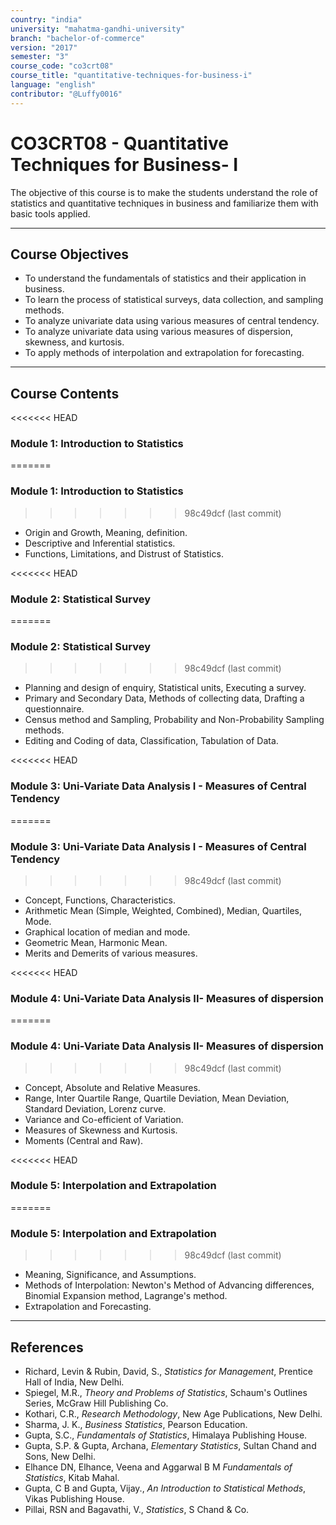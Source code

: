 ```yaml
---
country: "india"
university: "mahatma-gandhi-university"
branch: "bachelor-of-commerce"
version: "2017"
semester: "3"
course_code: "co3crt08"
course_title: "quantitative-techniques-for-business-i"
language: "english"
contributor: "@Luffy0016"
---
```

# CO3CRT08 - Quantitative Techniques for Business- I

The objective of this course is to make the students understand the role of statistics and quantitative techniques in business and familiarize them with basic tools applied.

---
## Course Objectives

* To understand the fundamentals of statistics and their application in business.
* To learn the process of statistical surveys, data collection, and sampling methods.
* To analyze univariate data using various measures of central tendency.
* To analyze univariate data using various measures of dispersion, skewness, and kurtosis.
* To apply methods of interpolation and extrapolation for forecasting.

---
## Course Contents

<<<<<<< HEAD
### Module 1: Introduction to Statistics 
=======
### Module 1: Introduction to Statistics  
>>>>>>> 98c49dcf (last  commit)
* Origin and Growth, Meaning, definition.
* Descriptive and Inferential statistics.
* Functions, Limitations, and Distrust of Statistics.

<<<<<<< HEAD
### Module 2: Statistical Survey 
=======
### Module 2: Statistical Survey  
>>>>>>> 98c49dcf (last  commit)
* Planning and design of enquiry, Statistical units, Executing a survey.
* Primary and Secondary Data, Methods of collecting data, Drafting a questionnaire.
* Census method and Sampling, Probability and Non-Probability Sampling methods.
* Editing and Coding of data, Classification, Tabulation of Data.

<<<<<<< HEAD
### Module 3: Uni-Variate Data Analysis I - Measures of Central Tendency 
=======
### Module 3: Uni-Variate Data Analysis I - Measures of Central Tendency  
>>>>>>> 98c49dcf (last  commit)
* Concept, Functions, Characteristics.
* Arithmetic Mean (Simple, Weighted, Combined), Median, Quartiles, Mode.
* Graphical location of median and mode.
* Geometric Mean, Harmonic Mean.
* Merits and Demerits of various measures.

<<<<<<< HEAD
### Module 4: Uni-Variate Data Analysis II- Measures of dispersion 
=======
### Module 4: Uni-Variate Data Analysis II- Measures of dispersion  
>>>>>>> 98c49dcf (last  commit)
* Concept, Absolute and Relative Measures.
* Range, Inter Quartile Range, Quartile Deviation, Mean Deviation, Standard Deviation, Lorenz curve.
* Variance and Co-efficient of Variation.
* Measures of Skewness and Kurtosis.
* Moments (Central and Raw).

<<<<<<< HEAD
### Module 5: Interpolation and Extrapolation 
=======
### Module 5: Interpolation and Extrapolation  
>>>>>>> 98c49dcf (last  commit)
* Meaning, Significance, and Assumptions.
* Methods of Interpolation: Newton's Method of Advancing differences, Binomial Expansion method, Lagrange's method.
* Extrapolation and Forecasting.

---
## References
* Richard, Levin & Rubin, David, S., *Statistics for Management*, Prentice Hall of India, New Delhi.
* Spiegel, M.R., *Theory and Problems of Statistics*, Schaum's Outlines Series, McGraw Hill Publishing Co.
* Kothari, C.R., *Research Methodology*, New Age Publications, New Delhi.
* Sharma, J. K., *Business Statistics*, Pearson Education.
* Gupta, S.C., *Fundamentals of Statistics*, Himalaya Publishing House.
* Gupta, S.P. & Gupta, Archana, *Elementary Statistics*, Sultan Chand and Sons, New Delhi.
* Elhance DN, Elhance, Veena and Aggarwal B M *Fundamentals of Statistics*, Kitab Mahal.
* Gupta, C B and Gupta, Vijay., *An Introduction to Statistical Methods*, Vikas Publishing House.
* Pillai, RSN and Bagavathi, V., *Statistics*, S Chand & Co.
